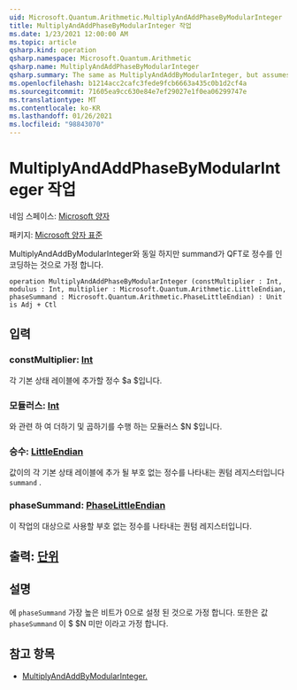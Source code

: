 ```yaml
---
uid: Microsoft.Quantum.Arithmetic.MultiplyAndAddPhaseByModularInteger
title: MultiplyAndAddPhaseByModularInteger 작업
ms.date: 1/23/2021 12:00:00 AM
ms.topic: article
qsharp.kind: operation
qsharp.namespace: Microsoft.Quantum.Arithmetic
qsharp.name: MultiplyAndAddPhaseByModularInteger
qsharp.summary: The same as MultiplyAndAddByModularInteger, but assumes that the summand encodes integers in QFT basis.
ms.openlocfilehash: b1214acc2cafc3fede9fcb6663a435c0b1d2cf4a
ms.sourcegitcommit: 71605ea9cc630e84e7ef29027e1f0ea06299747e
ms.translationtype: MT
ms.contentlocale: ko-KR
ms.lasthandoff: 01/26/2021
ms.locfileid: "98843070"
---
```

# <a name="multiplyandaddphasebymodularinteger-operation"></a>MultiplyAndAddPhaseByModularInteger 작업

네임 스페이스: [Microsoft 양자](xref:Microsoft.Quantum.Arithmetic)

패키지: [Microsoft 양자 표준](https://nuget.org/packages/Microsoft.Quantum.Standard)


MultiplyAndAddByModularInteger와 동일 하지만 summand가 QFT로 정수를 인코딩하는 것으로 가정 합니다.

```qsharp
operation MultiplyAndAddPhaseByModularInteger (constMultiplier : Int, modulus : Int, multiplier : Microsoft.Quantum.Arithmetic.LittleEndian, phaseSummand : Microsoft.Quantum.Arithmetic.PhaseLittleEndian) : Unit is Adj + Ctl
```


## <a name="input"></a>입력

### <a name="constmultiplier--int"></a>constMultiplier: [Int](xref:microsoft.quantum.lang-ref.int)

각 기본 상태 레이블에 추가할 정수 $a $입니다.


### <a name="modulus--int"></a>모듈러스: [Int](xref:microsoft.quantum.lang-ref.int)

와 관련 하 여 더하기 및 곱하기를 수행 하는 모듈러스 $N $입니다.


### <a name="multiplier--littleendian"></a>승수: [LittleEndian](xref:Microsoft.Quantum.Arithmetic.LittleEndian)

값이의 각 기본 상태 레이블에 추가 될 부호 없는 정수를 나타내는 퀀텀 레지스터입니다 `summand` .


### <a name="phasesummand--phaselittleendian"></a>phaseSummand: [PhaseLittleEndian](xref:Microsoft.Quantum.Arithmetic.PhaseLittleEndian)

이 작업의 대상으로 사용할 부호 없는 정수를 나타내는 퀀텀 레지스터입니다.



## <a name="output--unit"></a>출력: [단위](xref:microsoft.quantum.lang-ref.unit)



## <a name="remarks"></a>설명

에 `phaseSummand` 가장 높은 비트가 0으로 설정 된 것으로 가정 합니다.
또한은 값 `phaseSummand` 이 $ $N 미만 이라고 가정 합니다.

## <a name="see-also"></a>참고 항목

- [MultiplyAndAddByModularInteger.](xref:Microsoft.Quantum.Arithmetic.MultiplyAndAddByModularInteger)